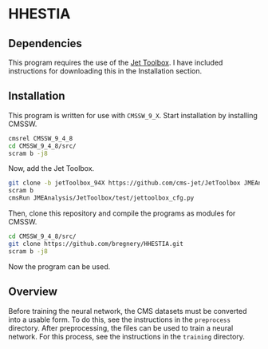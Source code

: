 # HHESTIA

## Dependencies

This program requires the use of the [Jet Toolbox](https://github.com/cms-jet/JetToolbox/tree/master).
I have included instructions for downloading this in the Installation section.

## Installation

This program is written for use with ``CMSSW_9_X``. Start installation by installing CMSSW.

```bash
cmsrel CMSSW_9_4_8
cd CMSSW_9_4_8/src/
scram b -j8
```
Now, add the Jet Toolbox.

```bash
git clone -b jetToolbox_94X https://github.com/cms-jet/JetToolbox JMEAnalysis/JetToolbox
scram b
cmsRun JMEAnalysis/JetToolbox/test/jettoolbox_cfg.py
```

Then, clone this repository and compile the programs as modules for CMSSW.

```bash
cd CMSSW_9_4_8/src/
git clone https://github.com/bregnery/HHESTIA.git
scram b -j8
```

Now the program can be used. 

## Overview

Before training the neural network, the CMS datasets must be converted into a usable form.
To do this, see the instructions in the ``preprocess`` directory.
After preprocessing, the files can be used to train a neural network. For this process,
see the instructions in the ``training`` directory.

